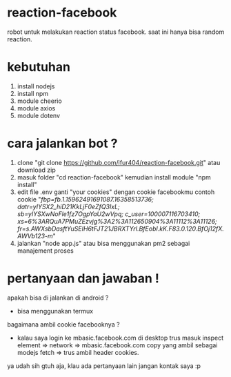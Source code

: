 # reaction-facebook
robot untuk melakukan reaction status facebook.
saat ini hanya bisa random reaction.

# kebutuhan
1. install nodejs
2. install npm
3. module cheerio
4. module axios
6. module dotenv

# cara jalankan bot ?
1. clone "git clone https://github.com/ifur404/reaction-facebook.git" atau download zip
2. masuk folder "cd reaction-facebook" kemudian install module "npm install"
3. edit file .env ganti "your cookies" dengan cookie facebookmu contoh cookie "_fbp=fb.1.15962491691087.16358513736; datr=yIYSX2_hiD21KkLjF0eZfQ3IxL; sb=yIYSXwNoFle1fz7OgpYaU2wVpq; c_user=100007116703410; xs=6%3ARQuA7PMuZEzvjg%3A2%3A112650904%3A11112%3A11126; fr=s.AWXsbDasftYuSEIH6tFJT21JBRXTYrI.BfEobI.kK.F83.0.120.BfOj12fX.AWVb123-m_"
4. jalankan "node app.js" atau bisa menggunakan pm2 sebagai manajement proses


# pertanyaan dan jawaban !
apakah bisa di jalankan di android ? 
* bisa menggunakan termux

bagaimana ambil cookie facebooknya ?
* kalau saya login ke mbasic.facebook.com di desktop trus masuk inspect element => network => mbasic.facebook.com copy yang ambil sebagai modejs fetch => trus ambil header cookies.

ya udah sih gtuh aja, klau ada pertanyaan lain jangan kontak saya :p
